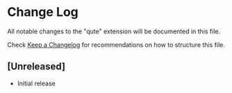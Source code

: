 # Change Log

All notable changes to the "qute" extension will be documented in this file.

Check [Keep a Changelog](http://keepachangelog.com/) for recommendations on how to structure this file.

## [Unreleased]

- Initial release